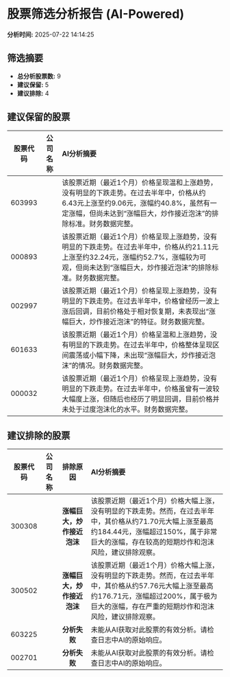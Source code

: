 # 股票筛选分析报告 (AI-Powered)

**分析时间:** 2025-07-22 14:14:25

## 筛选摘要

- **总分析股票数:** 9
- **建议保留:** 5
- **建议排除:** 4

## 建议保留的股票

| 股票代码 | 公司名称 | AI分析摘要 |
|:---:|:---:|:---|
| 603993 |  | 该股票近期（最近1个月）价格呈现温和上涨趋势，没有明显的下跌走势。在过去半年中，价格从约6.43元上涨至约9.06元，涨幅约40.8%，虽然有一定涨幅，但尚未达到“涨幅巨大，炒作接近泡沫”的排除标准。财务数据完整。 |
| 000893 |  | 该股票近期（最近1个月）价格呈现上涨趋势，没有明显的下跌走势。在过去半年中，价格从约21.11元上涨至约32.24元，涨幅约52.7%，涨幅较为可观，但尚未达到“涨幅巨大，炒作接近泡沫”的排除标准。财务数据完整。 |
| 002997 |  | 该股票近期（最近1个月）价格呈现上涨趋势，没有明显的下跌走势。在过去半年中，价格曾经历一波上涨后回调，目前价格处于相对恢复期，未表现出“涨幅巨大，炒作接近泡沫”的特征。财务数据完整。 |
| 601633 |  | 该股票近期（最近1个月）价格呈温和上涨趋势，没有明显的下跌走势。在过去半年中，价格整体呈现区间震荡或小幅下降，未出现“涨幅巨大，炒作接近泡沫”的情况。财务数据完整。 |
| 000032 |  | 该股票近期（最近1个月）价格呈现上涨趋势，没有明显的下跌走势。在过去半年中，价格虽曾有一波较大幅度上涨，但随后也经历了明显回调，目前价格并未处于过度泡沫化的水平。财务数据完整。 |

## 建议排除的股票

| 股票代码 | 公司名称 | 排除原因 | AI分析摘要 |
|:---:|:---:|:---:|:---|
| 300308 |  | **涨幅巨大，炒作接近泡沫** | 该股票近期（最近1个月）价格大幅上涨，没有明显的下跌走势。然而，在过去半年中，其价格从约71.70元大幅上涨至最高约184.44元，涨幅超过150%，属于非常巨大的涨幅，存在较高的短期炒作和泡沫风险，建议排除观察。 |
| 300502 |  | **涨幅巨大，炒作接近泡沫** | 该股票近期（最近1个月）价格大幅上涨，没有明显的下跌走势。然而，在过去半年中，其价格从约57.76元大幅上涨至最高约176.71元，涨幅超过200%，属于极为巨大的涨幅，存在严重的短期炒作和泡沫风险，建议排除观察。 |
| 603225 |  | **分析失败** | 未能从AI获取对此股票的有效分析。请检查日志中AI的原始响应。 |
| 002701 |  | **分析失败** | 未能从AI获取对此股票的有效分析。请检查日志中AI的原始响应。 |
